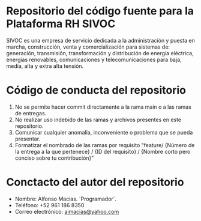 # Repositorio del código fuente para la Plataforma RH SIVOC
SIVOC es una empresa de servicio dedicada a la administración y puesta en marcha, construcción, venta y comercialización para sistemas de: generación, transmisión, transformación y distribución de energía eléctrica, energías renovables, comunicaciones y telecomunicaciones para baja, media, alta y extra alta tensión.

# Código de conducta del repositorio
1. No se permite hacer commit directamente a la rama main o a las ramas de entregas.
2. No realizar uso indebido de las ramas y archivos presentes en este repositorio.
3. Comunicar cualquier anomalía, inconveniente o problema que se pueda presentar.
4. Formatizar el nombrado de las ramas por requisito "feature/ {Número de la entrega a la que pertenece} / {ID del requisito} / {Nombre corto pero conciso sobre tu contribución}"

# Conctacto del autor del repositorio
- Nombre: Alfonso Macias. ´Programador´.
- Teléfono: +52 961 186 8350
- Correo electrónico: aimacias@yahoo.com
